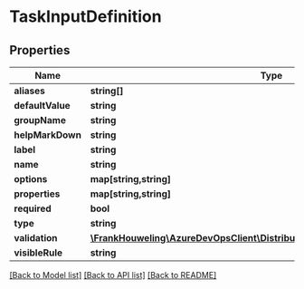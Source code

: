 # TaskInputDefinition

## Properties
Name | Type | Description | Notes
------------ | ------------- | ------------- | -------------
**aliases** | **string[]** |  | [optional] 
**defaultValue** | **string** |  | [optional] 
**groupName** | **string** |  | [optional] 
**helpMarkDown** | **string** |  | [optional] 
**label** | **string** |  | [optional] 
**name** | **string** |  | [optional] 
**options** | **map[string,string]** |  | [optional] 
**properties** | **map[string,string]** |  | [optional] 
**required** | **bool** |  | [optional] 
**type** | **string** |  | [optional] 
**validation** | [**\FrankHouweling\AzureDevOpsClient\DistributedTask\Model\TaskInputValidation**](TaskInputValidation.md) |  | [optional] 
**visibleRule** | **string** |  | [optional] 

[[Back to Model list]](../README.md#documentation-for-models) [[Back to API list]](../README.md#documentation-for-api-endpoints) [[Back to README]](../README.md)


